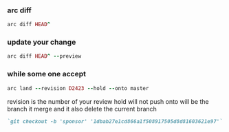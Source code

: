 ### arc diff

```ruby
arc diff HEAD^
```

### update your change 

```ruby
arc diff HEAD^ --preview
```

### while some one accept

```ruby
arc land --revision D2423 --hold --onto master
```
revision is the number of your review 
hold will not push
onto will be the branch it merge
and it also delete the current branch

```ruby
`git checkout -b 'sponsor' '1dbab27e1cd866a1f508917505d8d81603621e97'`
```

